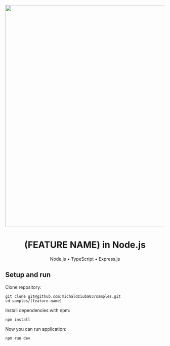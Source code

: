 <p align="center">
  <img width="700" alth="thumbnail" src="https://user-images.githubusercontent.com/43048524/220491553-5b6daae9-8de1-4e64-a727-2544709eef95.png" />
</p>


<h1 align="center"> (FEATURE NAME) in Node.js </h1>
<p align="center"> 
  Node.js • TypeScript • Express.js
</p>

## Setup and run
Clone repository:
```
git clone git@github.com:michaldziuba03/samples.git
cd samples/(feature-name)
```

Install dependencies with npm:
```
npm install
```

Now you can run application:
```
npm run dev
```
